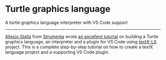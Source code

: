 # Turtle graphics language

A turtle graphics language interpreter with VS Code support

---

[Allesio Stalla](https://github.com/alessiostalla) from
[Strumenta](https://strumenta.com/) wrote [an excellent
tutorial](https://tomassetti.me/quick-domain-specific-languages-in-python-with-textx/)
on building a Turtle graphics language, an interpreter and a plugin for VS Code
using [textX-LS](https://github.com/textX/textX-LS) project. This is a complete
step-by-step tutorial on how to create a textX language project and a supporting
VS Code plugin.
